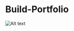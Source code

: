 # Build-Portfolio
![Alt text](https://file%2B.vscode-resource.vscode-cdn.net/Users/nguyensang1998/Desktop/Build-Portfolio/assets/images/coming-soon2.jpg?version%3D1670029450947)
